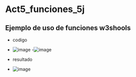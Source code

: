 # Act5_funciones_5j
## Ejemplo de uso de funciones w3shools
- codigo
- ![image](https://github.com/user-attachments/assets/95742ab2-0ab3-4783-85ec-3b26021d6267)
-![image](https://github.com/user-attachments/assets/fe61ea1b-f72a-495e-be3b-b43bd3a23c5a)

- resultado
- ![image](https://github.com/user-attachments/assets/07f826ac-a2e8-4b46-990a-d8b08745d36f)


